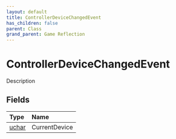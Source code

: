 ```yaml
---
layout: default
title: ControllerDeviceChangedEvent
has_children: false
parent: Class
grand_parent: Game Reflection
---
```

# ControllerDeviceChangedEvent
Description 

## Fields

| Type | Name |
|:-------------|:--------------|
| [uchar](/docs/game-reflection/enums/uchar) | CurrentDevice |

